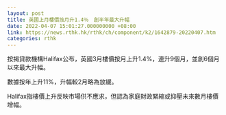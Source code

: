 ```yaml
---
layout: post
title: 英國上月樓價按月升1.4％　創半年最大升幅
date: 2022-04-07 15:01:27.000000000 +08:00
link: https://news.rthk.hk/rthk/ch/component/k2/1642879-20220407.htm
categories: rthk
---
```


按揭貸款機構Halifax公布，英國3月樓價按月上升1.4%，連升9個月，並創6個月以來最大升幅。

數據按年上升11%，升幅較2月略為放緩。

Halifax指樓價上升反映市場供不應求，但認為家庭財政緊縮或抑壓未來數月樓價增幅。
